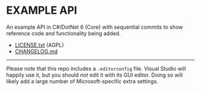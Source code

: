 # EXAMPLE API

An example API in C#/DotNet 6 (Core) with sequential commits to show reference code and functionality being added.

- [LICENSE.txt](./LICENSE.txt) (AGPL)
- [CHANGELOG.md](./CHANGELOG.md)

---

Please note that this repo includes a `.editorconfig` file.
Visual Studio will happily use it, but you should *not* edit it with its GUI editor.
Doing so will likely add a large number of Microsoft-specific extra settings.
